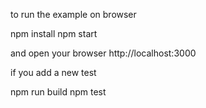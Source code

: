 to run the example on browser

npm install
npm start

and open your browser http://localhost:3000

if you add a new test

npm run build
npm test
